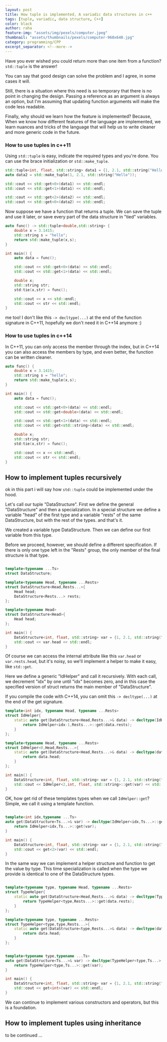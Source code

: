```yaml
---
layout: post
title: How tuple is implemented, A variadic data structures in c++
tags: [tuple, variadic, data structure, C++]
color: black
author: raha
feature-img: "assets/img/pexels/computer.jpeg"
thumbnail: "assets/thumbnails/pexels/computer-960x640.jpg"
category: programming/CPP
excerpt_separator: <!--more-->
---
```


Have you ever wished you could return more than one item from a function?
```std::tuple``` is the answer!

<!--more-->

You can say that good design can solve the problem and I agree, in some cases it will.

Still, there is a situation where this need is so temporary that there is no point in changing the design. Passing a reference as an argument is always an option, but I'm assuming that updating function arguments will make the code less readable.

Finally, why should we learn how the feature is implemented? Because, When we know how different features of the language are implemented, we learn nuances and tricks of the language that will help us to write cleaner and more generic code in the future.

### How to use tuples in c++11

Using ```std::tuple``` is easy, indicate the required types and you're done.
You can use the brace initialization or ```std::make_tuple```.

```cpp
std::tuple<int, float, std::string> data1 = {1, 2.1, std::string("Hello")};
auto data2 = std::make_tuple(1, 2.1, std::string("Hello"));

std::cout << std::get<0>(data1) << std::endl;
std::cout << std::get<1>(data1) << std::endl;

std::cout << std::get<2>(data2) << std::endl;
std::cout << std::get<0>(data2) << std::endl;

```

Now suppose we have a function that returns a tuple. We can save the tuple and use it later, or save every part of the data structure in "tied" variables.

```cpp
auto func() -> std::tuple<double,std::string> {
	double x = 3.1415;
	std::string s = "hello";
	return std::make_tuple(x,s);
}

int main() {
	auto data = func();

	std::cout << std::get<0>(data) << std::endl;
	std::cout << std::get<1>(data) << std::endl;

	double x;
	std::string str;
	std:tie(x,str) = func();

	std::cout << x << std::endl;
	std::cout << str << std::endl;
}

```

me too! I don't like this ``` -> decltype(...) ``` at the end of the function signature in C++11, hopefully we don't need it in C++14 anymore :)

### How to use tuples in c++14

In C++11, you can only access the member through the index, but in C++14 you can also access the members by type, and even better, the function can be written cleaner.

```cpp
auto func() {
	double x = 3.1415;
	std::string s = "hello";
	return std::make_tuple(x,s);
}

int main() {
	auto data = func();

	std::cout << std::get<0>(data) << std::endl;
	std::cout << std::get<double>(data) << std::endl;

	std::cout << std::get<1>(data) << std::endl;
	std::cout << std::get<std::string>(data) << std::endl;

	double x;
	std::string str;
	std:tie(x,str) = func();

	std::cout << x << std::endl;
	std::cout << str << std::endl;
}

```


## How to implement tuples recursively

ok in this part i will say how ```std::tuple``` could be implemented under the hood.

Let's call our tuple "DataStructure". First we define the general "DataStructure" and then a specialization. In a special structure we define a variable "head" of the first type and a variable "rests" of the same DataStructure, but with the rest of the types. and that's it.

We created a variable type DataStructure. Then we can define our first variable from this type.

Before we proceed, however, we should define a different specification. If there is only one type left in the "Rests" group, the only member of the final structure is that type.

```cpp

template<typename ...Ts>
struct DataStructure;

template<typename Head, typename ...Rests>
struct DataStructure<Head,Rests...>{
	Head head;
	DataStructure<Rests...> rests;
};

template<typename Head>
struct DataStructure<Head>{
	Head head;
};

int main() {
	DataStructure<int, float, std::string> var = {1, 2.1, std::string("Hello")};
	std::cout << var.head << std::endl;
}

```

Of course we can access the internal attribute like this ```var.head``` or ```var.rests.head```, but it's noisy, so we'll implement a helper to make it easy, like ```std::get```.

Here we define a generic "IdHelper" and call it recursively. With each call, we decrement "idx" by one until "idx" becomes zero, and in this case the specified version of struct returns the main member of "DataStructure".

If you compile the code with C++14, you can omit this ```-> decltype(...)``` at the end of the get signature.

```cpp
template<int idx, typename Head, typename ...Rests>
struct IdHelper{
	static auto get(DataStructure<Head,Rests...>& data) -> decltype(IdHelper<idx-1,Rests...>::get(data.rests)) {
		return IdHelper<idx-1,Rests...>::get(data.rests);
	}
};

template<typename Head, typename ...Rests>
struct IdHelper<0,Head,Rests...>{
	static auto get(DataStructure<Head,Rests...>& data) -> decltype(data.head) {
		return data.head;
	}
};

int main() {
	DataStructure<int, float, std::string> var = {1, 2.1, std::string("Hello")};
	std::cout << IdHelper<2,int, float, std::string>::get(var) << std::endl;
}


```

OK, how get rid of these templates types when we call ```IdHelper::get```? Simple, we call it using a template function.


```cpp

template<int idx,typename ...Ts>
auto get(DataStructure<Ts...>& var) -> decltype(IdHelper<idx,Ts...>::get(var)) {
	return IdHelper<idx,Ts...>::get(var);
}

int main() {
	DataStructure<int, float, std::string> var = {1, 2.1, std::string("Hello")};
	std::cout << get<2>(var) << std::endl;
}

```

In the same way we can implement a helper structure and function to get the value by type. This time specialization is called when the type we provide is identical to one of the DataStructure types.

```cpp

template<typename type, typename Head, typename ...Rests>
struct TypeHelper{
	static auto get(DataStructure<Head,Rests...>& data) -> decltype(TypeHelper<type,Rests...>::get(data.rests)) {
		return TypeHelper<type,Rests...>::get(data.rests);
	}
};

template<typename type, typename ...Rests>
struct TypeHelper<type,type,Rests...>{
	static auto get(DataStructure<type,Rests...>& data) -> decltype(data.head) {
		return data.head;
	}
};


template<typename type,typename ...Ts>
auto get(DataStructure<Ts...>& var) -> decltype(TypeHelper<type,Ts...>::get(var)) {
	return TypeHelper<type,Ts...>::get(var);
}

int main() {
	DataStructure<int, float, std::string> var = {1, 2.1, std::string("Hello")};
	std::cout << get<int>(var) << std::endl;
}

```
We can continue to implement various constructors and operators, but this is a foundation.

## How to implement tuples using inheritance
to be continued ...


